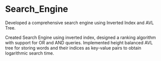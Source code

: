 # Search_Engine
Developed a comprehensive search engine using Inverted Index and AVL Tree.

Created Search Engine using inverted index, designed a ranking algorithm with support for OR and AND queries.
Implemented height balanced AVL tree for storing words and their indices as key-value pairs to obtain logarithmic search time.
